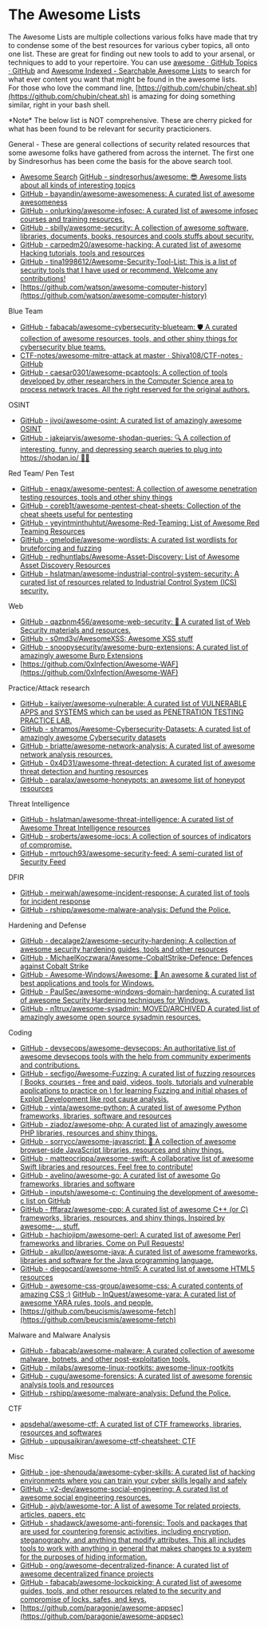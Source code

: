 # The Awesome Lists

The Awesome Lists are multiple collections various folks have made that try to condense some of the best resources for various cyber topics, all onto one list. These are great for finding out new tools to add to your arsenal, or techniques to add to your repertoire. You can use [awesome · GitHub Topics · GitHub](https://github.com/topics/awesome) and [Awesome Indexed - Searchable Awesome Lists](https://awesome-indexed.mathew-davies.co.uk) to search for what ever content you want that might  be found in the awesome lists. \
For those who love the command line, [https://github.com/chubin/cheat.sh](https://github.com/chubin/cheat.sh) is amazing for doing something similar, right in your bash shell.

\*Note\* The below list is NOT comprehensive. These are cherry picked for what has been found to be relevant for security practicioners.&#x20;

General - These are general collections of security related resources that some awesome folks have gathered from across the internet. The first one by Sindresorhus has been come the basis for the above search tool.

* [Awesome Search](https://awesomelists.top) [GitHub - sindresorhus/awesome: 😎 Awesome lists about all kinds of interesting topics](https://github.com/sindresorhus/awesome)
* [GitHub - bayandin/awesome-awesomeness: A curated list of awesome awesomeness](https://github.com/bayandin/awesome-awesomeness)
* [GitHub - onlurking/awesome-infosec: A curated list of awesome infosec courses and training resources.](https://github.com/onlurking/awesome-infosec)&#x20;
* [GitHub - sbilly/awesome-security: A collection of awesome software, libraries, documents, books, resources and cools stuffs about security.](https://github.com/sbilly/awesome-security)&#x20;
* [GitHub - carpedm20/awesome-hacking: A curated list of awesome Hacking tutorials, tools and resources](https://github.com/carpedm20/awesome-hacking)&#x20;
* [GitHub - tina1998612/Awesome-Security-Tool-List: This is a list of security tools that I have used or recommend. Welcome any contributions!](https://github.com/tina1998612/Awesome-Security-Tool-List)&#x20;
* [https://github.com/watson/awesome-computer-history](https://github.com/watson/awesome-computer-history)

Blue Team

* [GitHub - fabacab/awesome-cybersecurity-blueteam: 🛡️ A curated collection of awesome resources, tools, and other shiny things for cybersecurity blue teams.](https://github.com/fabacab/awesome-cybersecurity-blueteam)&#x20;
* [CTF-notes/awesome-mitre-attack at master · Shiva108/CTF-notes · GitHub](https://github.com/Shiva108/CTF-notes/tree/master/awesome-mitre-attack)&#x20;
* [GitHub - caesar0301/awesome-pcaptools: A collection of tools developed by other researchers in the Computer Science area to process network traces. All the right reserved for the original authors.](https://github.com/caesar0301/awesome-pcaptools)&#x20;

OSINT

* [GitHub - jivoi/awesome-osint: A curated list of amazingly awesome OSINT](https://github.com/jivoi/awesome-osint)&#x20;
* [GitHub - jakejarvis/awesome-shodan-queries: 🔍 A collection of interesting, funny, and depressing search queries to plug into https://shodan.io/ 👩‍💻](https://github.com/jakejarvis/awesome-shodan-queries)&#x20;

Red Team/ Pen Test

* [GitHub - enaqx/awesome-pentest: A collection of awesome penetration testing resources, tools and other shiny things](https://github.com/enaqx/awesome-pentest)&#x20;
* [GitHub - coreb1t/awesome-pentest-cheat-sheets: Collection of the cheat sheets useful for pentesting](https://github.com/coreb1t/awesome-pentest-cheat-sheets)&#x20;
* [GitHub - yeyintminthuhtut/Awesome-Red-Teaming: List of Awesome Red Teaming Resources](https://github.com/yeyintminthuhtut/Awesome-Red-Teaming)&#x20;
* [GitHub - gmelodie/awesome-wordlists: A curated list wordlists for bruteforcing and fuzzing](https://github.com/gmelodie/awesome-wordlists)&#x20;
* [GitHub - redhuntlabs/Awesome-Asset-Discovery: List of Awesome Asset Discovery Resources](https://github.com/redhuntlabs/Awesome-Asset-Discovery)&#x20;
* [GitHub - hslatman/awesome-industrial-control-system-security: A curated list of resources related to Industrial Control System (ICS) security.](https://github.com/hslatman/awesome-industrial-control-system-security)&#x20;

Web

* [GitHub - qazbnm456/awesome-web-security: 🐶 A curated list of Web Security materials and resources.](https://github.com/qazbnm456/awesome-web-security)&#x20;
* [GitHub - s0md3v/AwesomeXSS: Awesome XSS stuff](https://github.com/s0md3v/AwesomeXSS)&#x20;
* [GitHub - snoopysecurity/awesome-burp-extensions: A curated list of amazingly awesome Burp Extensions](https://github.com/snoopysecurity/awesome-burp-extensions)&#x20;
* [https://github.com/0xInfection/Awesome-WAF](https://github.com/0xInfection/Awesome-WAF)

Practice/Attack research

* [GitHub - kaiiyer/awesome-vulnerable: A curated list of VULNERABLE APPS and SYSTEMS which can be used as PENETRATION TESTING PRACTICE LAB.](https://github.com/kaiiyer/awesome-vulnerable)&#x20;
* [GitHub - shramos/Awesome-Cybersecurity-Datasets: A curated list of amazingly awesome Cybersecurity datasets](https://github.com/shramos/Awesome-Cybersecurity-Datasets)&#x20;
* [GitHub - briatte/awesome-network-analysis: A curated list of awesome network analysis resources.](https://github.com/briatte/awesome-network-analysis#readme)&#x20;
* [GitHub - 0x4D31/awesome-threat-detection: A curated list of awesome threat detection and hunting resources](https://github.com/0x4D31/awesome-threat-detection)&#x20;
* [GitHub - paralax/awesome-honeypots: an awesome list of honeypot resources](https://github.com/paralax/awesome-honeypots)&#x20;

Threat Intelligence

* [GitHub - hslatman/awesome-threat-intelligence: A curated list of Awesome Threat Intelligence resources](https://github.com/hslatman/awesome-threat-intelligence)&#x20;
* [GitHub - sroberts/awesome-iocs: A collection of sources of indicators of compromise.](https://github.com/sroberts/awesome-iocs)&#x20;
* [GitHub - mrtouch93/awesome-security-feed: A semi-curated list of Security Feed](https://github.com/mrtouch93/awesome-security-feed)&#x20;

DFIR

* [GitHub - meirwah/awesome-incident-response: A curated list of tools for incident response](https://github.com/meirwah/awesome-incident-response)&#x20;
* [GitHub - rshipp/awesome-malware-analysis: Defund the Police.](https://github.com/rshipp/awesome-malware-analysis)&#x20;

Hardening and Defense

* [GitHub - decalage2/awesome-security-hardening: A collection of awesome security hardening guides, tools and other resources](https://github.com/decalage2/awesome-security-hardening)&#x20;
* [GitHub - MichaelKoczwara/Awesome-CobaltStrike-Defence: Defences against Cobalt Strike](https://github.com/MichaelKoczwara/Awesome-CobaltStrike-Defence)&#x20;
* [GitHub - Awesome-Windows/Awesome: 🎉 An awesome & curated list of best applications and tools for Windows.](https://github.com/Awesome-Windows/Awesome#security)&#x20;
* [GitHub - PaulSec/awesome-windows-domain-hardening: A curated list of awesome Security Hardening techniques for Windows.](https://github.com/PaulSec/awesome-windows-domain-hardening)&#x20;
* [GitHub - n1trux/awesome-sysadmin: MOVED/ARCHIVED A curated list of amazingly awesome open source sysadmin resources.](https://github.com/n1trux/awesome-sysadmin#monitoring)&#x20;

Coding

* [GitHub - devsecops/awesome-devsecops: An authoritative list of awesome devsecops tools with the help from community experiments and contributions.](https://github.com/devsecops/awesome-devsecops)&#x20;
* [GitHub - secfigo/Awesome-Fuzzing: A curated list of fuzzing resources ( Books, courses - free and paid, videos, tools, tutorials and vulnerable applications to practice on ) for learning Fuzzing and initial phases of Exploit Development like root cause analysis.](https://github.com/secfigo/Awesome-Fuzzing)&#x20;
* [GitHub - vinta/awesome-python: A curated list of awesome Python frameworks, libraries, software and resources](https://github.com/vinta/awesome-python)&#x20;
* [GitHub - ziadoz/awesome-php: A curated list of amazingly awesome PHP libraries, resources and shiny things.](https://github.com/ziadoz/awesome-php)&#x20;
* [GitHub - sorrycc/awesome-javascript: 🐢 A collection of awesome browser-side JavaScript libraries, resources and shiny things.](https://github.com/sorrycc/awesome-javascript#readme)&#x20;
* [GitHub - matteocrippa/awesome-swift: A collaborative list of awesome Swift libraries and resources. Feel free to contribute!](https://github.com/matteocrippa/awesome-swift#readme)&#x20;
* [GitHub - avelino/awesome-go: A curated list of awesome Go frameworks, libraries and software](https://github.com/avelino/awesome-go#readme)&#x20;
* [GitHub - inputsh/awesome-c: Continuing the development of awesome-c list on GitHub](https://github.com/inputsh/awesome-c#readme)&#x20;
* [GitHub - fffaraz/awesome-cpp: A curated list of awesome C++ (or C) frameworks, libraries, resources, and shiny things. Inspired by awesome-... stuff.](https://github.com/fffaraz/awesome-cpp#readme)&#x20;
* [GitHub - hachiojipm/awesome-perl: A curated list of awesome Perl frameworks and libraries. Come on Pull Requests!](https://github.com/hachiojipm/awesome-perl#readme)&#x20;
* [GitHub - akullpp/awesome-java: A curated list of awesome frameworks, libraries and software for the Java programming language.](https://github.com/akullpp/awesome-java#readme)&#x20;
* [GitHub - diegocard/awesome-html5: A curated list of awesome HTML5 resources](https://github.com/diegocard/awesome-html5#readme)&#x20;
* [GitHub - awesome-css-group/awesome-css: A curated contents of amazing CSS :)](https://github.com/awesome-css-group/awesome-css#readme) [GitHub - InQuest/awesome-yara: A curated list of awesome YARA rules, tools, and people.](https://github.com/InQuest/awesome-yara)&#x20;
* [https://github.com/beucismis/awesome-fetch](https://github.com/beucismis/awesome-fetch)

Malware and Malware Analysis

* [GitHub - fabacab/awesome-malware: A curated collection of awesome malware, botnets, and other post-exploitation tools.](https://github.com/fabacab/awesome-malware)&#x20;
* [GitHub - milabs/awesome-linux-rootkits: awesome-linux-rootkits](https://github.com/milabs/awesome-linux-rootkits)&#x20;
* [GitHub - cugu/awesome-forensics: A curated list of awesome forensic analysis tools and resources](https://github.com/Cugu/awesome-forensics)&#x20;
* [GitHub - rshipp/awesome-malware-analysis: Defund the Police.](https://github.com/rshipp/awesome-malware-analysis)

CTF

* [apsdehal/awesome-ctf: A curated list of CTF frameworks, libraries, resources and softwares](https://github.com/apsdehal/awesome-ctf)&#x20;
* [GitHub - uppusaikiran/awesome-ctf-cheatsheet: CTF ](https://github.com/uppusaikiran/awesome-ctf-cheatsheet)

Misc

* [GitHub - joe-shenouda/awesome-cyber-skills: A curated list of hacking environments where you can train your cyber skills legally and safely](https://github.com/joe-shenouda/awesome-cyber-skills)&#x20;
* [GitHub - v2-dev/awesome-social-engineering: A curated list of awesome social engineering resources.](https://github.com/v2-dev/awesome-social-engineering)&#x20;
* [GitHub - ajvb/awesome-tor: A list of awesome Tor related projects, articles, papers, etc](https://github.com/ajvb/awesome-tor)&#x20;
* [GitHub - shadawck/awesome-anti-forensic: Tools and packages that are used for countering forensic activities, including encryption, steganography, and anything that modify attributes. This all includes tools to work with anything in general that makes changes to a system for the purposes of hiding information.](https://github.com/shadawck/awesome-anti-forensic)&#x20;
* [GitHub - ong/awesome-decentralized-finance: A curated list of awesome decentralized finance projects](https://github.com/ong/awesome-decentralized-finance)&#x20;
* [GitHub - fabacab/awesome-lockpicking: A curated list of awesome guides, tools, and other resources related to the security and compromise of locks, safes, and keys.](https://github.com/fabacab/awesome-lockpicking)&#x20;
* [https://github.com/paragonie/awesome-appsec](https://github.com/paragonie/awesome-appsec)
